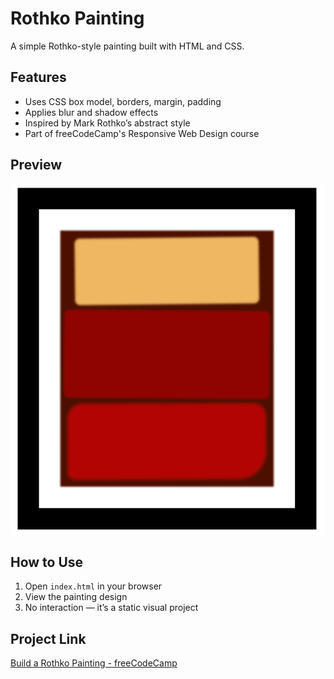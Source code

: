 # Rothko Painting

A simple Rothko-style painting built with HTML and CSS.

## Features

- Uses CSS box model, borders, margin, padding  
- Applies blur and shadow effects  
- Inspired by Mark Rothko’s abstract style  
- Part of freeCodeCamp's Responsive Web Design course

## Preview

![Project Preview](./image/project.png)

## How to Use

1. Open `index.html` in your browser  
2. View the painting design  
3. No interaction — it’s a static visual project

## Project Link

[Build a Rothko Painting - freeCodeCamp](https://www.freecodecamp.org/learn/2022/responsive-web-design/learn-the-css-box-model-by-building-a-rothko-painting/step-1)
